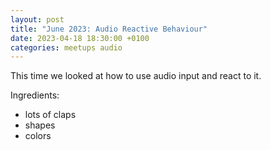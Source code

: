 ```yaml
---
layout: post
title: "June 2023: Audio Reactive Behaviour"
date: 2023-04-18 18:30:00 +0100
categories: meetups audio
---
```


This time we looked at how to use audio input and react to it.

<!-- more -->

Ingredients:

- lots of claps
- shapes
- colors
